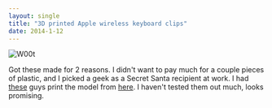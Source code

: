 ```yaml
---
layout: single
title: "3D printed Apple wireless keyboard clips"
date: 2014-1-12
---
```


![W00t](https://www.dropbox.com/s/nfesjln5qy6pata/Photo%201-12-2014%2C%2014%2037%2001.jpg?dl=1)

Got these made for 2 reasons. I didn't want to pay much for a couple pieces of plastic, and I picked a geek as a Secret Santa  recipient at work. I had [these][1] guys print the model from [here][2]. I haven't tested them out much, looks promising.

[1]:http://www.3dprint-uk.co.uk/
[2]:http://www.thingiverse.com/thing:147819
